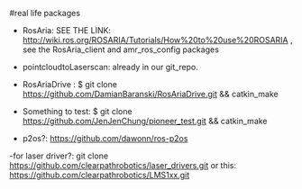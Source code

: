 #real life packages

- RosAria:
      SEE THE LINK: http://wiki.ros.org/ROSARIA/Tutorials/How%20to%20use%20ROSARIA , see the RosAria_client and amr_ros_config packages

- pointcloudtoLaserscan:
  already in our git_repo.
 
- RosAriaDrive :
      $ git clone https://github.com/DamianBaranski/RosAriaDrive.git && catkin_make

- Something to test:
      $ git clone https://github.com/JenJenChung/pioneer_test.git && catkin_make
- p2os?:
 https://github.com/dawonn/ros-p2os

-for laser driver?:
 git clone https://github.com/clearpathrobotics/laser_drivers.git  or this: https://github.com/clearpathrobotics/LMS1xx.git
